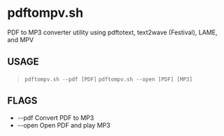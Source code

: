# pdftompv.sh
PDF to MP3 converter utility using pdftotext, text2wave (Festival), LAME, and MPV

## USAGE
> `pdftompv.sh --pdf [PDF]`
> `pdftompv.sh --open [PDF] [MP3]`

## FLAGS
*  --pdf   Convert PDF to MP3
*  --open  Open PDF and play MP3
